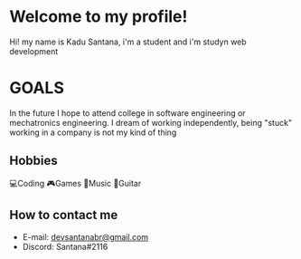 # Welcome to my profile!

Hi! my name is Kadu Santana, i'm a student and i'm studyn web development


# GOALS

  
In the future I hope to attend college in software engineering or mechatronics engineering. I dream of working independently, being "stuck" working in a company is not my kind of thing

## Hobbies

💻Coding
🎮Games
🎵Music
🎸Guitar

## How to contact me

- E-mail: devsantanabr@gmail.com
- Discord: Santana#2116
